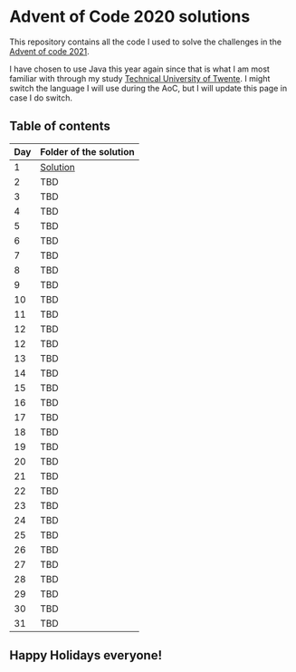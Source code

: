 # Advent of Code 2020 solutions

This repository contains all the code I used to solve the challenges
in the [Advent of code 2021](https://adventofcode.com/2021).

I have chosen to use Java this year again since that is what I am most familiar
with through my study [Technical University of Twente](https://www.utwente.nl/).
I might switch the language I will use during the AoC, but I will update this page in case I do 
switch.

## Table of contents

| Day | Folder of the solution                      |
| ----| ------------------------------------------- |
| 1   | [Solution](src/com/kasteelharry/aoc/Day1/)  |
| 2   | TBD                                         |
| 3   | TBD                                         |
| 4   | TBD                                         |
| 5   | TBD                                         |
| 6   | TBD                                         |
| 7   | TBD                                         |
| 8   | TBD                                         |
| 9   | TBD                                         |
| 10  | TBD                                         |
| 11  | TBD                                         |
| 12  | TBD                                         |
| 12  | TBD                                         |
| 13  | TBD                                         |
| 14  | TBD                                         |
| 15  | TBD                                         |
| 16  | TBD                                         |
| 17  | TBD                                         |
| 18  | TBD                                         |
| 19  | TBD                                         |
| 20  | TBD                                         |
| 21  | TBD                                         |
| 22  | TBD                                         |
| 23  | TBD                                         |
| 24  | TBD                                         |
| 25  | TBD                                         |
| 26  | TBD                                         |
| 27  | TBD                                         |
| 28  | TBD                                         |
| 29  | TBD                                         |
| 30  | TBD                                         |
| 31  | TBD                                         |

## Happy Holidays everyone!